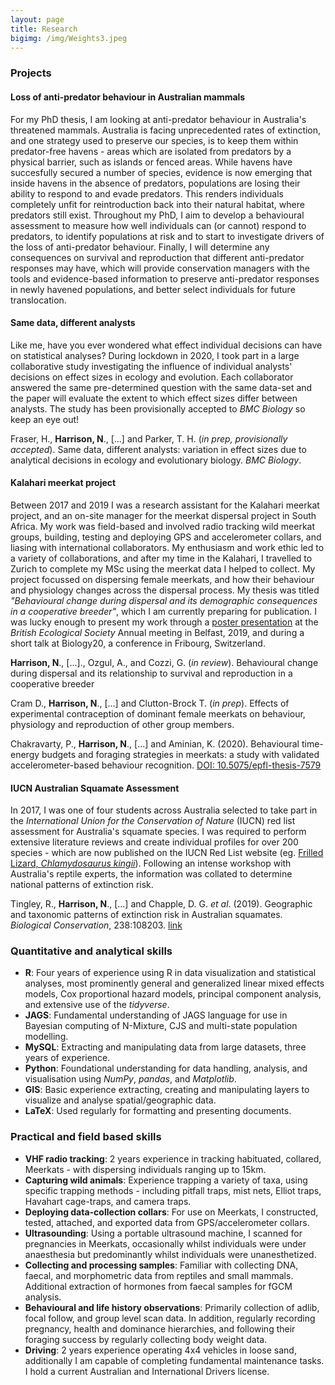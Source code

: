 ```yaml
---
layout: page
title: Research
bigimg: /img/Weights3.jpeg
---
```


### Projects

#### Loss of anti-predator behaviour in Australian mammals
For my PhD thesis, I am looking at anti-predator behaviour in Australia's threatened mammals. Australia is facing unprecedented rates of extinction, and one strategy used to preserve our species, is to keep them within predator-free havens - areas which are isolated from predators by a physical barrier, such as islands or fenced areas. While havens have succesfully secured a number of species, evidence is now emerging that inside havens in the absence of predators, populations are losing their ability to respond to and evade predators. This renders individuals completely unfit for reintroduction back into their natural habitat, where predators still exist. Throughout my PhD, I aim to develop a behavioural assessment to measure how well individuals can (or cannot) respond to predators, to identify populations at risk and to start to investigate drivers of the loss of anti-predator behaviour. Finally, I will determine any consequences on survival and reproduction that different anti-predator responses may have, which will provide conservation managers with the tools and evidence-based information to preserve anti-predator responses in newly havened populations, and better select individuals for future translocation.

#### Same data, different analysts
Like me, have you ever wondered what effect individual decisions can have on statistical analyses? During lockdown in 2020, I took part in a large collaborative study investigating the influence of individual analysts' decisions on effect sizes in ecology and evolution. Each collaborator answered the same pre-determined question with the same data-set and the paper will evaluate the extent to which effect sizes differ between analysts. The study has been provisionally accepted to *BMC Biology* so keep an eye out! 

Fraser, H., **Harrison, N**., [...] and Parker, T. H. (*in prep, provisionally accepted*). Same data, different analysts: variation in effect sizes due to analytical decisions in ecology and evolutionary biology. *BMC Biology*.

#### Kalahari meerkat project
Between 2017 and 2019 I was a research assistant for the Kalahari meerkat project, and an on-site manager for the meerkat dispersal project in South Africa. My work was field-based and involved radio tracking wild meerkat groups, building, testing and deploying GPS and accelerometer collars, and liasing with international collaborators. My enthusiasm and work ethic led to a variety of collaborations, and after my time in the Kalahari, I travelled to Zurich to complete my MSc using the meerkat data I helped to collect. My project focussed on dispersing female meerkats, and how their behaviour and physiology changes across the dispersal process. My thesis was titled *"Behavioural change during dispersal and its demographic consequences in a cooperative breeder"*, which I am currently preparing for publication. I was lucky enough to present my work through a [poster presentation](https://www.researchgate.net/publication/337950675_Foraging_and_vigilance_trade_offs_during_dispersal_and_their_fitness_consequences) at the *British Ecological Society* Annual meeting in Belfast, 2019, and during a short talk at Biology20, a conference in Fribourg, Switzerland.

**Harrison, N**., [...]., Ozgul, A., and Cozzi, G. (*in review*). Behavioural change during dispersal and its relationship to survival and reproduction in a cooperative breeder

Cram D., **Harrison, N**.,  [...] and Clutton-Brock T. (*in prep*). Effects of experimental contraception of dominant female meerkats on behaviour, physiology and reproduction of other group members.

Chakravarty, P., **Harrison, N**., [...] and Aminian, K. (2020). Behavioural time-energy budgets and foraging strategies in meerkats: a study with validated accelerometer-based behaviour recognition. [DOI: 10.5075/epfl-thesis-7579](https://infoscience.epfl.ch/record/278902)


#### IUCN Australian Squamate Assessment
In 2017, I was one of four students across Australia selected to take part in the *International Union for the Conservation of Nature* (IUCN) red list assessment for Australia's squamate species. I was required to perform extensive literature reviews and create individual profiles for over 200 species - which are now published on the IUCN Red List website (eg. [Frilled Lizard, *Chlamydosaurus kingii*](https://www.iucnredlist.org/species/170384/21644690)). Following an intense workshop with Australia's reptile experts, the information was collated to determine national patterns of extinction risk.

Tingley, R., **Harrison, N**., [...]  and Chapple, D. G. *et al*. (2019). Geographic and taxonomic patterns of extinction risk in Australian squamates. *Biological Conservation*, 238:108203. [link](https://doi.org/10.1016/j.biocon.2019.108203)


### Quantitative and analytical skills
* **R**: Four years of experience using R in data visualization and statistical analyses, most prominently general and generalized linear mixed effects models, Cox proportional hazard models, principal component analysis, and extensive use of the *tidyverse*.
* **JAGS**: Fundamental understanding of JAGS language for use in Bayesian computing of N-Mixture, CJS and multi-state population modelling.
* **MySQL**: Extracting and manipulating data from large datasets, three years of experience.
* **Python**: Foundational understanding for data handling, analysis, and visualisation using *NumPy*, *pandas*, and *Matplotlib*.
* **GIS**: Basic experience extracting, creating and manipulating layers to visualize and analyse spatial/geographic data.
* **LaTeX**: Used regularly for formatting and presenting documents.

### Practical and field based skills
* **VHF radio tracking**: 2 years experience in tracking habituated, collared, Meerkats - with dispersing individuals ranging up to 15km. 
* **Capturing wild animals**: Experience trapping a variety of taxa, using specific trapping methods - including pitfall traps, mist nets, Elliot traps, Havahart cage-traps, and camera traps.
* **Deploying data-collection collars**: For use on Meerkats, I constructed, tested, attached, and exported data from GPS/accelerometer collars.
* **Ultrasounding**: Using a portable ultrasound machine, I scanned for pregnancies in Meerkats,
occasionally whilst individuals were under anaesthesia but predominantly whilst individuals were unanesthetized.
* **Collecting and processing samples**: Familiar with collecting DNA, faecal, and morphometric data from reptiles and small mammals. Additional extraction of hormones from faecal samples for fGCM analysis.
* **Behavioural and life history observations**: Primarily collection of adlib, focal follow, and group level scan data. In addition, regularly recording pregnancy, health and dominance hierarchies, and following their foraging success by regularly collecting body weight data. 
* **Driving**:  2 years experience operating 4x4 vehicles in loose sand, additionally I am capable of completing fundamental maintenance tasks. I hold a current Australian and International Drivers license. 


